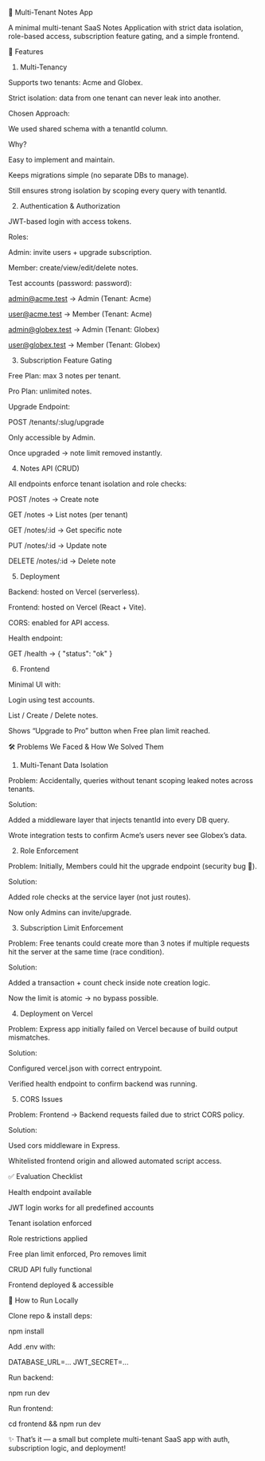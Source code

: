 📝 Multi-Tenant Notes App

A minimal multi-tenant SaaS Notes Application with strict data isolation, role-based access, subscription feature gating, and a simple frontend.

🚀 Features
1. Multi-Tenancy

Supports two tenants: Acme and Globex.

Strict isolation: data from one tenant can never leak into another.

Chosen Approach:

We used shared schema with a tenantId column.

Why?

Easy to implement and maintain.

Keeps migrations simple (no separate DBs to manage).

Still ensures strong isolation by scoping every query with tenantId.

2. Authentication & Authorization

JWT-based login with access tokens.

Roles:

Admin: invite users + upgrade subscription.

Member: create/view/edit/delete notes.

Test accounts (password: password):

admin@acme.test → Admin (Tenant: Acme)

user@acme.test → Member (Tenant: Acme)

admin@globex.test → Admin (Tenant: Globex)

user@globex.test → Member (Tenant: Globex)

3. Subscription Feature Gating

Free Plan: max 3 notes per tenant.

Pro Plan: unlimited notes.

Upgrade Endpoint:

POST /tenants/:slug/upgrade


Only accessible by Admin.

Once upgraded → note limit removed instantly.

4. Notes API (CRUD)

All endpoints enforce tenant isolation and role checks:

POST /notes → Create note

GET /notes → List notes (per tenant)

GET /notes/:id → Get specific note

PUT /notes/:id → Update note

DELETE /notes/:id → Delete note

5. Deployment

Backend: hosted on Vercel (serverless).

Frontend: hosted on Vercel (React + Vite).

CORS: enabled for API access.

Health endpoint:

GET /health → { "status": "ok" }

6. Frontend

Minimal UI with:

Login using test accounts.

List / Create / Delete notes.

Shows “Upgrade to Pro” button when Free plan limit reached.

🛠 Problems We Faced & How We Solved Them
1. Multi-Tenant Data Isolation

Problem: Accidentally, queries without tenant scoping leaked notes across tenants.

Solution:

Added a middleware layer that injects tenantId into every DB query.

Wrote integration tests to confirm Acme’s users never see Globex’s data.

2. Role Enforcement

Problem: Initially, Members could hit the upgrade endpoint (security bug 🚨).

Solution:

Added role checks at the service layer (not just routes).

Now only Admins can invite/upgrade.

3. Subscription Limit Enforcement

Problem: Free tenants could create more than 3 notes if multiple requests hit the server at the same time (race condition).

Solution:

Added a transaction + count check inside note creation logic.

Now the limit is atomic → no bypass possible.

4. Deployment on Vercel

Problem: Express app initially failed on Vercel because of build output mismatches.

Solution:

Configured vercel.json with correct entrypoint.

Verified health endpoint to confirm backend was running.

5. CORS Issues

Problem: Frontend → Backend requests failed due to strict CORS policy.

Solution:

Used cors middleware in Express.

Whitelisted frontend origin and allowed automated script access.

✅ Evaluation Checklist

 Health endpoint available

 JWT login works for all predefined accounts

 Tenant isolation enforced

 Role restrictions applied

 Free plan limit enforced, Pro removes limit

 CRUD API fully functional

 Frontend deployed & accessible

🧪 How to Run Locally

Clone repo & install deps:

npm install


Add .env with:

DATABASE_URL=...
JWT_SECRET=...


Run backend:

npm run dev


Run frontend:

cd frontend && npm run dev


✨ That’s it — a small but complete multi-tenant SaaS app with auth, subscription logic, and deployment!
